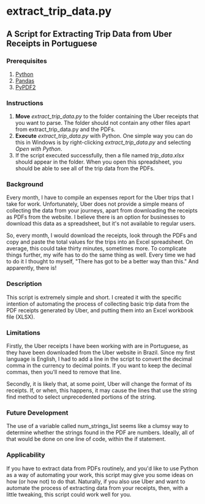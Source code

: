 # extract_trip_data.py
## A Script for Extracting Trip Data from Uber Receipts in Portuguese

### Prerequisites

1. [Python](https://www.python.org/downloads/)
2. [Pandas](https://pandas.pydata.org/getting_started.html)
3. [PyPDF2](https://pypi.org/project/PyPDF2/)

### Instructions

1. **Move** *extract_trip_data.py* to the folder containing the Uber receipts that you want to parse. The folder should not contain any other files apart from extract_trip_data.py and the PDFs.
2. **Execute** *extract_trip_data.py* with Python. One simple way you can do this in Windows is by right-clicking *extract_trip_data.py* and selecting *Open with Python*.
3. If the script executed successfully, then a file named *trip_data.xlsx* should appear in the folder. When you open this spreadsheet, you should be able to see all of the trip data from the PDFs.

### Background

Every month, I have to compile an expenses report for the Uber trips that I take for work. Unfortunately, Uber does not provide a simple means of collecting the data from your journeys, apart from downloading the receipts as PDFs from the website. I believe there is an option for businesses to download this data as a spreadsheet, but it's not available to regular users.

So, every month, I would download the receipts, look through the PDFs and copy and paste the total values for the trips into an Excel spreadsheet. On average, this could take thirty minutes, sometimes more. To complicate things further, my wife has to do the same thing as well. Every time we had to do it I thought to myself, "There has got to be a better way than this." And apparently, there is!

### Description

This script is extremely simple and short. I created it with the specific intention of automating the process of collecting basic trip data from the PDF receipts generated by Uber, and putting them into an Excel workbook file (XLSX).

### Limitations

Firstly, the Uber receipts I have been working with are in Portuguese, as they have been downloaded from the Uber website in Brazil. Since my first language is English, I had to add a line in the script to convert the decimal comma in the currency to decimal points. If you want to keep the decimal commas, then you'll need to remove that line.

Secondly, it is likely that, at some point, Uber will change the format of its receipts. If, or when, this happens, it may cause the lines that use the string find method to select unprecedented portions of the string.

### Future Development

The use of a variable called num_strings_list seems like a clumsy way to determine whether the strings found in the PDF are numbers. Ideally, all of that would be done on one line of code, within the if statement.

### Applicability

If you have to extract data from PDFs routinely, and you'd like to use Python as a way of automating your work, this script may give you some ideas on how (or how not) to do that. Naturally, if you also use Uber and want to automate the process of extracting data from your receipts, then, with a little tweaking, this script could work well for you.
